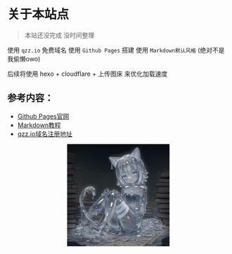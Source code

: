 # 关于本站点

> 本站还没完成 没时间整理

使用 `qzz.io` 免费域名
使用 `Github Pages` 搭建
使用 `Markdown默认风格` (绝对不是我偷懒owo)

后续将使用 hexo + cloudflare + 上传图床 来优化加载速度

## 参考内容：
- [Github Pages官网](https://pages.github.com/)
- [Markdown教程](https://markdown.com.cn/)
- [qzz.io域名注册地址](https://domain.digitalplat.org/)

<p align="center"><img src="docs/images/OWO.jpg" width="233"/></p>
